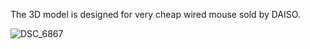 The 3D model is designed for very cheap wired mouse sold by DAISO.

![DSC_6867](https://user-images.githubusercontent.com/86639425/211281010-131abbaf-4cc1-46a9-b608-7d2c6e367c0c.JPG)

